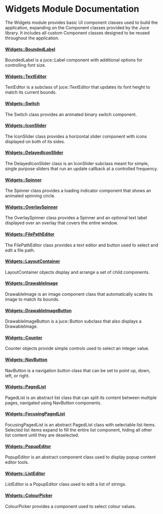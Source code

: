# Widgets Module Documentation
The Widgets module provides basic UI component classes used to build the application, expanding on the Component classes provided by the Juce library. It includes all custom Component classes designed to be reused throughout the application.

#### [Widgets\::BoundedLabel](../../Source/GUI/Widgets/Widgets_BoundedLabel.h)
BoundedLabel is a juce\::Label component with additional options for controlling font size.

#### [Widgets\::TextEditor](../../Source/GUI/Widgets/Widgets_TextEditor.h)
TextEditor is a subclass of juce\::TextEditor that updates its font height to match its current bounds.

#### [Widgets\::Switch](../../Source/GUI/Widgets/Widgets_Switch.h)
The Switch class provides an animated binary switch component.

#### [Widgets\::IconSlider](../../Source/GUI/Widgets/Widgets_IconSlider.h)
The IconSlider class provides a horizontal slider component with icons displayed on both of its sides.

#### [Widgets\::DelayedIconSlider](../../Source/GUI/Widgets/Widgets_DelayedIconSlider.h)
The DelayedIconSlider class is an IconSlider subclass meant for simple, single purpose sliders that run an update callback at a controlled frequency.

#### [Widgets\::Spinner](../../Source/GUI/Widgets/Widgets_Spinner.h)
The Spinner class provides a loading indicator component that shows an animated spinning circle.

#### [Widgets\::OverlaySpinner](../../Source/GUI/Widgets/Widgets_OverlaySpinner.h)
The OverlaySpinner class provides a Spinner and an optional text label displayed over an overlay that covers the entire window.

#### [Widgets\::FilePathEditor](../../Source/GUI/Widgets/Widgets_FilePathEditor.h)
The FilePathEditor class provides a text editor and button used to select and edit a file path.

#### [Widgets\::LayoutContainer](../../Source/GUI/Widgets/Widgets_LayoutContainer.h)
LayoutContainer objects display and arrange a set of child components.

#### [Widgets\::DrawableImage](../../Source/GUI/Widgets/Widgets_DrawableImage.h)
DrawableImage is an image component class that automatically scales its image to match its bounds.

#### [Widgets\::DrawableImageButton](../../Source/GUI/Widgets/Widgets_DrawableImageButton.h)
DrawableImageButton is a juce\::Button subclass that also displays a DrawableImage.

#### [Widgets\::Counter](../../Source/GUI/Widgets/Widgets_Counter.h)
Counter objects provide simple controls used to select an integer value.

#### [Widgets\::NavButton](../../Source/GUI/Widgets/Widgets_NavButton.h)
NavButton is a navigation button class that can be set to point up, down, left, or right.

#### [Widgets\::PagedList](../../Source/GUI/Widgets/Widgets_PagedList.h)
PagedList is an abstract list class that can split its content between multiple pages, navigated using NavButton components.

#### [Widgets\::FocusingPagedList](../../Source/GUI/Widgets/Widgets_FocusingPagedList.h)
FocusingPagedList is an abstract PagedList class with selectable list items. Selected list items expand to fill the entire list component, hiding all other list content until they are deselected.

#### [Widgets\::PopupEditor](../../Source/GUI/Widgets/Widgets_PopupEditor.h)
PopupEditor is an abstract component class used to display popup content editor tools.

#### [Widgets\::ListEditor](../../Source/GUI/Widgets/Widgets_ListEditor.h)
ListEditor is a PopupEditor class used to edit a list of strings.

#### [Widgets\::ColourPicker](../../Source/GUI/Widgets/Widgets_ColourPicker.h)
ColourPicker provides a component used to select colour values.
